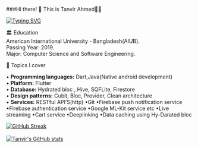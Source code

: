 ###Hi there! 👋 This is Tanvir Ahmed👨‍💻

<a href="https://git.io/typing-svg"><img src="https://readme-typing-svg.demolab.com?font=Fira+Code&weight=700&pause=1000&color=8DF75D&background=FF56C300&random=false&width=435&lines=Flutter+developer" alt="Typing SVG" /></a>

🏛 Education<br />
American International University - Bangladesh(AIUB).<br />
Passing Year: 2019.<br />
Major: Computer Science and Software Engineering.<br />

💬 Topics I cover<br />

• <b>Programming languages:</b> Dart,Java(Native android development)<br />
• <b>Platform:</b> Flutter<br />
• <b>Database:</b> Hydrated bloc , Hive, SQFLite, Firestore<br />
• <b>Design patterns:</b> Cubit, Bloc, Provider, Clean architecture<br />
• <b>Services:</b> RESTful API’S(http) •Git •Firebase push notification service •Firebase authentication service •Google ML-Kit service etc •Live streaming •Cart service •Deeplinking •Data caching using Hy-Darated bloc

[![GitHub Streak](https://streak-stats.demolab.com/?user=Tomal9924&theme=dark)](https://git.io/streak-stats)<br /><br />
[![Tanvir's GitHub stats](https://github-readme-stats.vercel.app/api/top-langs/?username=Tomal9924&show_icons=true&theme=radical&hide=swift,ruby,objective-c,kotlin)](https://github.com/Tomal9924/github-readme-stats)


<!--
**Tomal9924/Tomal9924** is a ✨ _special_ ✨ repository because its `README.md` (this file) appears on your GitHub profile.

Here are some ideas to get you started:

- 🔭 I’m currently working on ...
- 🌱 I’m currently learning ...
- 👯 I’m looking to collaborate on ...
- 🤔 I’m looking for help with ...
- 💬 Ask me about ...
- 📫 How to reach me: ...
- 😄 Pronouns: ...
- ⚡ Fun fact: ...
-->
